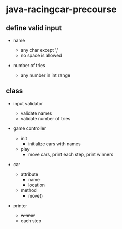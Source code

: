 # java-racingcar-precourse

## define valid input
- name
  + any char except ','
  + no space is allowed

- number of tries
  + any number in int range

## class
 - input validator
   * validate names
   * validate number of tries
 
 - game controller
   * init
     + initialize cars with names
   * play
     + move cars, print each step, print winners
 
 - car
   + attribute
     - name
     - location
   + method
     - move()
 
 - ~~printer~~
   * ~~winner~~
   * ~~each step~~
 
